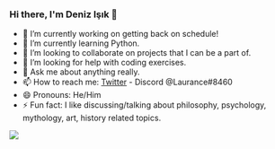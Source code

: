 ### Hi there, I'm Deniz Işık 👋

- 🔭 I’m currently working on getting back on schedule!
- 🌱 I’m currently learning Python.
- 👯 I’m looking to collaborate on projects that I can be a part of.
- 🤔 I’m looking for help with coding exercises.
- 💬 Ask me about anything really.
- 📫 How to reach me: [Twitter](https://twitter.com/_laurance18_) - Discord @Laurance#8460
- 😄 Pronouns: He/Him
- ⚡ Fun fact: I like discussing/talking about philosophy, psychology, mythology, art, history related topics.

<img src="https://github-readme-stats.vercel.app/api?username=laurance18&count_private=true&show_icons=true&theme=tokyonight&cache_seconds=1800">
